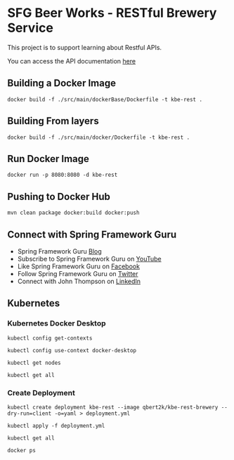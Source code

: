 # SFG Beer Works - RESTful Brewery Service

This project is to support learning about Restful APIs. 

You can access the API documentation [here](https://sfg-beer-works.github.io/brewery-api/#tag/Beer-Service) 

## Building a Docker Image

```shell
docker build -f ./src/main/dockerBase/Dockerfile -t kbe-rest .
```

## Building From layers

```shell
docker build -f ./src/main/docker/Dockerfile -t kbe-rest .
```

## Run Docker Image

```shell
docker run -p 8080:8080 -d kbe-rest
```

## Pushing to Docker Hub

```shell
mvn clean package docker:build docker:push
```

## Connect with Spring Framework Guru
* Spring Framework Guru [Blog](https://springframework.guru/)
* Subscribe to Spring Framework Guru on [YouTube](https://www.youtube.com/channel/UCrXb8NaMPQCQkT8yMP_hSkw)
* Like Spring Framework Guru on [Facebook](https://www.facebook.com/springframeworkguru/)
* Follow Spring Framework Guru on [Twitter](https://twitter.com/spring_guru)
* Connect with John Thompson on [LinkedIn](http://www.linkedin.com/in/springguru)

## Kubernetes

### Kubernetes Docker Desktop

```shell
kubectl config get-contexts

kubectl config use-context docker-desktop

kubectl get nodes

kubectl get all
```

### Create Deployment

```shell
kubectl create deployment kbe-rest --image qbert2k/kbe-rest-brewery --dry-run=client -o=yaml > deployment.yml

kubectl apply -f deployment.yml

kubectl get all

docker ps
```